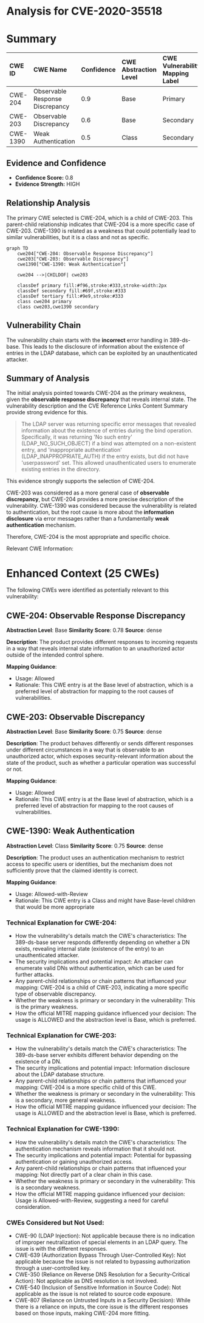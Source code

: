 # Analysis for CVE-2020-35518

# Summary
| CWE ID  | CWE Name                                                      | Confidence | CWE Abstraction Level | CWE Vulnerability Mapping Label | CWE-Vulnerability Mapping Notes |
| :-------- | :------------------------------------------------------------ | :--------- | :---------------------- | :------------------------------ | :------------------------------ |
| CWE-204   | Observable Response Discrepancy                               | 0.9        | Base                    | Primary                         | Allowed                       |
| CWE-203   | Observable Discrepancy                                        | 0.6        | Base                    | Secondary                       | Allowed                       |
| CWE-1390  | Weak Authentication                                           | 0.5        | Class                   | Secondary                       | Allowed-with-Review           |

## Evidence and Confidence

*   **Confidence Score:** 0.8
*   **Evidence Strength:** HIGH

## Relationship Analysis
The primary CWE selected is CWE-204, which is a child of CWE-203. This parent-child relationship indicates that CWE-204 is a more specific case of CWE-203. CWE-1390 is related as a weakness that could potentially lead to similar vulnerabilities, but it is a class and not as specific.

```mermaid
graph TD
    cwe204["CWE-204: Observable Response Discrepancy"]
    cwe203["CWE-203: Observable Discrepancy"]
    cwe1390["CWE-1390: Weak Authentication"]
    
    cwe204 -->|CHILDOF| cwe203
    
    classDef primary fill:#f96,stroke:#333,stroke-width:2px
    classDef secondary fill:#69f,stroke:#333
    classDef tertiary fill:#9e9,stroke:#333
    class cwe204 primary
    class cwe203,cwe1390 secondary
```

## Vulnerability Chain
The vulnerability chain starts with the **incorrect** error handling in 389-ds-base. This leads to the disclosure of information about the existence of entries in the LDAP database, which can be exploited by an unauthenticated attacker.

## Summary of Analysis
The initial analysis pointed towards CWE-204 as the primary weakness, given the **observable response discrepancy** that reveals internal state. The vulnerability description and the CVE Reference Links Content Summary provide strong evidence for this.

> The LDAP server was returning specific error messages that revealed information about the existence of entries during the bind operation. Specifically, it was returning 'No such entry' (LDAP_NO_SUCH_OBJECT) if a bind was attempted on a non-existent entry, and 'inappropriate authentication' (LDAP_INAPPROPRIATE_AUTH) if the entry exists, but did not have 'userpassword' set. This allowed unauthenticated users to enumerate existing entries in the directory.

This evidence strongly supports the selection of CWE-204.

CWE-203 was considered as a more general case of **observable discrepancy**, but CWE-204 provides a more precise description of the vulnerability.
CWE-1390 was considered because the vulnerability is related to authentication, but the root cause is more about the **information disclosure** via error messages rather than a fundamentally **weak authentication** mechanism.

Therefore, CWE-204 is the most appropriate and specific choice.

Relevant CWE Information:

# Enhanced Context (25 CWEs)
The following CWEs were identified as potentially relevant to this vulnerability:

## CWE-204: Observable Response Discrepancy
**Abstraction Level**: Base
**Similarity Score**: 0.78
**Source**: dense

**Description**:
The product provides different responses to incoming requests in a way that reveals internal state information to an unauthorized actor outside of the intended control sphere.

**Mapping Guidance**:
- Usage: Allowed
- Rationale: This CWE entry is at the Base level of abstraction, which is a preferred level of abstraction for mapping to the root causes of vulnerabilities.

## CWE-203: Observable Discrepancy
**Abstraction Level**: Base
**Similarity Score**: 0.75
**Source**: dense

**Description**:
The product behaves differently or sends different responses under different circumstances in a way that is observable to an unauthorized actor, which exposes security-relevant information about the state of the product, such as whether a particular operation was successful or not.

**Mapping Guidance**:
- Usage: Allowed
- Rationale: This CWE entry is at the Base level of abstraction, which is a preferred level of abstraction for mapping to the root causes of vulnerabilities.

## CWE-1390: Weak Authentication
**Abstraction Level**: Class
**Similarity Score**: 0.75
**Source**: dense

**Description**:
The product uses an authentication mechanism to restrict access to specific users or identities, but the mechanism does not sufficiently prove that the claimed identity is correct.

**Mapping Guidance**:
- Usage: Allowed-with-Review
- Rationale: This CWE entry is a Class and might have Base-level children that would be more appropriate

### Technical Explanation for CWE-204:

*   How the vulnerability's details match the CWE's characteristics: The 389-ds-base server responds differently depending on whether a DN exists, revealing internal state (existence of the entry) to an unauthenticated attacker.
*   The security implications and potential impact: An attacker can enumerate valid DNs without authentication, which can be used for further attacks.
*   Any parent-child relationships or chain patterns that influenced your mapping: CWE-204 is a child of CWE-203, indicating a more specific type of observable discrepancy.
*   Whether the weakness is primary or secondary in the vulnerability: This is the primary weakness.
*   How the official MITRE mapping guidance influenced your decision: The usage is ALLOWED and the abstraction level is Base, which is preferred.

### Technical Explanation for CWE-203:

*   How the vulnerability's details match the CWE's characteristics: The 389-ds-base server exhibits different behavior depending on the existence of a DN.
*   The security implications and potential impact: Information disclosure about the LDAP database structure.
*   Any parent-child relationships or chain patterns that influenced your mapping: CWE-204 is a more specific child of this CWE.
*   Whether the weakness is primary or secondary in the vulnerability: This is a secondary, more general weakness.
*   How the official MITRE mapping guidance influenced your decision: The usage is ALLOWED and the abstraction level is Base, which is preferred.

### Technical Explanation for CWE-1390:

*   How the vulnerability's details match the CWE's characteristics: The authentication mechanism reveals information that it should not.
*   The security implications and potential impact: Potential for bypassing authentication or gaining unauthorized access.
*   Any parent-child relationships or chain patterns that influenced your mapping: Not directly part of a clear chain in this case.
*   Whether the weakness is primary or secondary in the vulnerability: This is a secondary weakness.
*   How the official MITRE mapping guidance influenced your decision: Usage is Allowed-with-Review, suggesting a need for careful consideration.

### CWEs Considered but Not Used:

*   CWE-90 (LDAP Injection): Not applicable because there is no indication of improper neutralization of special elements in an LDAP query. The issue is with the different responses.
*   CWE-639 (Authorization Bypass Through User-Controlled Key): Not applicable because the issue is not related to bypassing authorization through a user-controlled key.
*   CWE-350 (Reliance on Reverse DNS Resolution for a Security-Critical Action): Not applicable as DNS resolution is not involved.
*   CWE-540 (Inclusion of Sensitive Information in Source Code): Not applicable as the issue is not related to source code exposure.
*   CWE-807 (Reliance on Untrusted Inputs in a Security Decision): While there is a reliance on inputs, the core issue is the different responses based on those inputs, making CWE-204 more fitting.